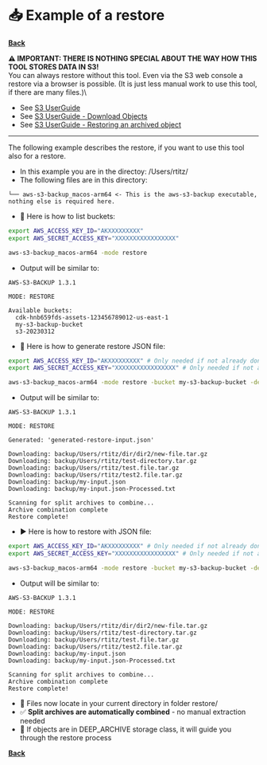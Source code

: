 # 📥 Example of a restore

**[Back](../README.md)**

**⚠️ IMPORTANT: THERE IS NOTHING SPECIAL ABOUT THE WAY HOW THIS TOOL STORES DATA IN S3!**\
You can always restore without this tool. Even via the S3 web console a restore via a browser is possible. (It is just less manual work to use this tool, if there are many files.)\
  * See [S3 UserGuide](https://docs.aws.amazon.com/AmazonS3/latest/userguide/)
  * See [S3 UserGuide - Download Objects](https://docs.aws.amazon.com/AmazonS3/latest/userguide/download-objects.html)
  * See [S3 UserGuide - Restoring an archived object](https://docs.aws.amazon.com/AmazonS3/latest/userguide/restoring-objects.html)

---
The following example describes the restore, if you want to use this tool also for a restore.

  * In this example you are in the directoy: /Users/rtitz/
  * The following files are in this directory:
```text
└── aws-s3-backup_macos-arm64 <- This is the aws-s3-backup executable, nothing else is required here.
```

  * 📁 Here is how to list buckets:
```bash
export AWS_ACCESS_KEY_ID="AKXXXXXXXXX"
export AWS_SECRET_ACCESS_KEY="XXXXXXXXXXXXXXXXX"

aws-s3-backup_macos-arm64 -mode restore
```

  * Output will be similar to:
```
AWS-S3-BACKUP 1.3.1

MODE: RESTORE

Available buckets:
  cdk-hnb659fds-assets-123456789012-us-east-1
  my-s3-backup-bucket
  s3-20230312
```

  * 📄 Here is how to generate restore JSON file:
```bash
export AWS_ACCESS_KEY_ID="AKXXXXXXXXX" # Only needed if not already done in previous command
export AWS_SECRET_ACCESS_KEY="XXXXXXXXXXXXXXXXX" # Only needed if not already done in previous command

aws-s3-backup_macos-arm64 -mode restore -bucket my-s3-backup-bucket -destination restore/
```

  * Output will be similar to:
```
AWS-S3-BACKUP 1.3.1

MODE: RESTORE

Generated: 'generated-restore-input.json'

Downloading: backup/Users/rtitz/dir/dir2/new-file.tar.gz
Downloading: backup/Users/rtitz/test-directory.tar.gz
Downloading: backup/Users/rtitz/test.file.tar.gz
Downloading: backup/Users/rtitz/test2.file.tar.gz
Downloading: backup/my-input.json
Downloading: backup/my-input.json-Processed.txt

Scanning for split archives to combine...
Archive combination complete
Restore complete!
```

  * ▶️ Here is how to restore with JSON file:
```bash
export AWS_ACCESS_KEY_ID="AKXXXXXXXXX" # Only needed if not already done in previous command
export AWS_SECRET_ACCESS_KEY="XXXXXXXXXXXXXXXXX" # Only needed if not already done in previous command

aws-s3-backup_macos-arm64 -mode restore -bucket my-s3-backup-bucket -destination restore/ -json generated-restore-input.json
```

  * Output will be similar to:
```
AWS-S3-BACKUP 1.3.1

MODE: RESTORE

Downloading: backup/Users/rtitz/dir/dir2/new-file.tar.gz
Downloading: backup/Users/rtitz/test-directory.tar.gz
Downloading: backup/Users/rtitz/test.file.tar.gz
Downloading: backup/Users/rtitz/test2.file.tar.gz
Downloading: backup/my-input.json
Downloading: backup/my-input.json-Processed.txt

Scanning for split archives to combine...
Archive combination complete
Restore complete!
```

  * 📁 Files now locate in your current directory in folder restore/
  * ✅ **Split archives are automatically combined** - no manual extraction needed
  * 🧊 If objects are in DEEP_ARCHIVE storage class, it will guide you through the restore process

**[Back](../README.md)**